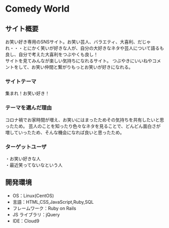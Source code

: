 # Comedy World

## サイト概要

お笑い好き専用のSNSサイト。お笑い芸人、バラエティ、大喜利、だじゃれ・・・とにかく笑いが好きな人が、自分の大好きなネタや芸人について語るも良し、自分で考えた大喜利をつぶやくも良し！  
サイトを見てみんなが楽しい気持ちになれるサイト。
つぶやきにいいねやコメントをして、お笑い仲間と繋がりもっとお笑いが好きになれる。

### サイトテーマ

集まれ！お笑い好き！

### テーマを選んだ理由

コロナ禍でお家時間が増え、お笑いにはまったためその気持ちを共有したいと思ったため。
芸人のことを知ったり色々なネタを見ることで、どんどん面白さが増していったため、そんな機会になれば良いと思ったため。

### ターゲットユーザ

・お笑い好きな人  
・最近笑ってないなという人

## 開発環境

- OS：Linux(CentOS)
- 言語：HTML,CSS,JavaScript,Ruby,SQL
- フレームワーク：Ruby on Rails
- JS ライブラリ：jQuery
- IDE：Cloud9

